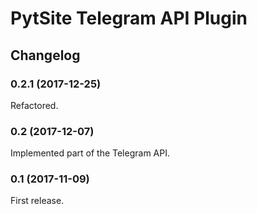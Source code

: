 # PytSite Telegram API Plugin


## Changelog


### 0.2.1 (2017-12-25)

Refactored.


### 0.2 (2017-12-07)

Implemented part of the Telegram API.


### 0.1 (2017-11-09)

First release.

